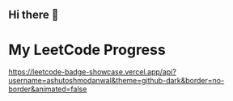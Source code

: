 ## Hi there 👋

# My LeetCode Progress

https://leetcode-badge-showcase.vercel.app/api?username=ashutoshmodanwal&theme=github-dark&border=no-border&animated=false






